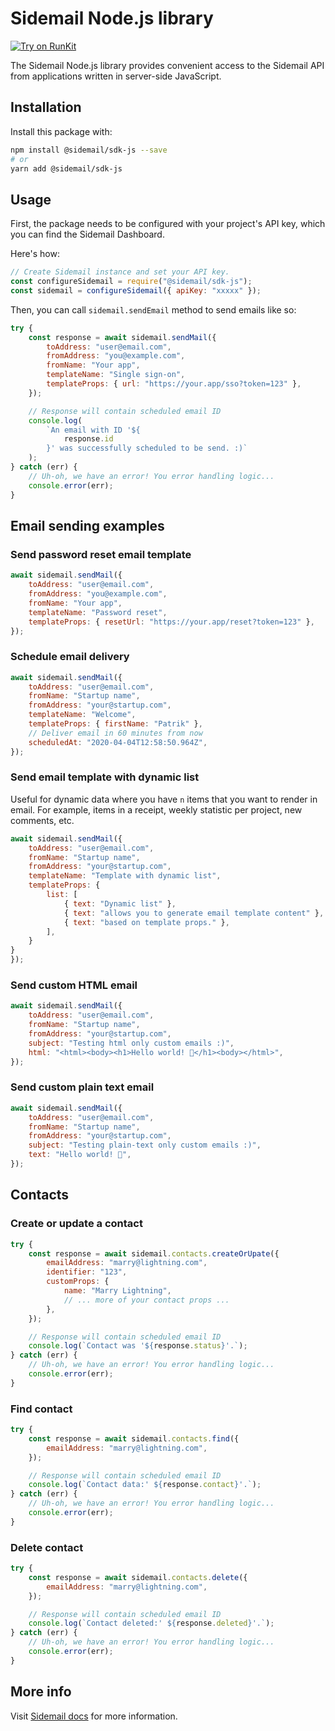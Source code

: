# Sidemail Node.js library

[![Try on RunKit](https://badgen.net/badge/try%20on%20runkit/sidemail/0090f0)](https://npm.runkit.com/@sidemail/sdk-js)

The Sidemail Node.js library provides convenient access to the Sidemail API from applications written in server-side JavaScript.

## Installation

Install this package with:

```sh
npm install @sidemail/sdk-js --save
# or
yarn add @sidemail/sdk-js
```

## Usage

First, the package needs to be configured with your project's API key, which you can find the Sidemail Dashboard.

Here's how:

```javascript
// Create Sidemail instance and set your API key.
const configureSidemail = require("@sidemail/sdk-js");
const sidemail = configureSidemail({ apiKey: "xxxxx" });
```

Then, you can call `sidemail.sendEmail` method to send emails like so:

```javascript
try {
	const response = await sidemail.sendMail({
		toAddress: "user@email.com",
		fromAddress: "you@example.com",
		fromName: "Your app",
		templateName: "Single sign-on",
		templateProps: { url: "https://your.app/sso?token=123" },
	});

	// Response will contain scheduled email ID
	console.log(
		`An email with ID '${
			response.id
		}' was successfully scheduled to be send. :)`
	);
} catch (err) {
	// Uh-oh, we have an error! You error handling logic...
	console.error(err);
}
```

## Email sending examples

### Send password reset email template

```javascript
await sidemail.sendMail({
	toAddress: "user@email.com",
	fromAddress: "you@example.com",
	fromName: "Your app",
	templateName: "Password reset",
	templateProps: { resetUrl: "https://your.app/reset?token=123" },
});
```

### Schedule email delivery

```javascript
await sidemail.sendMail({
	toAddress: "user@email.com",
	fromName: "Startup name",
	fromAddress: "your@startup.com",
	templateName: "Welcome",
	templateProps: { firstName: "Patrik" },
	// Deliver email in 60 minutes from now
	scheduledAt: "2020-04-04T12:58:50.964Z",
});
```

### Send email template with dynamic list

Useful for dynamic data where you have `n` items that you want to render in email. For example, items in a receipt, weekly statistic per project, new comments, etc.

```javascript
await sidemail.sendMail({
	toAddress: "user@email.com",
	fromName: "Startup name",
	fromAddress: "your@startup.com",
	templateName: "Template with dynamic list",
	templateProps: {
		list: [
			{ text: "Dynamic list" },
			{ text: "allows you to generate email template content" },
			{ text: "based on template props." },
		],
	}
}
});
```

### Send custom HTML email

```javascript
await sidemail.sendMail({
	toAddress: "user@email.com",
	fromName: "Startup name",
	fromAddress: "your@startup.com",
	subject: "Testing html only custom emails :)",
	html: "<html><body><h1>Hello world! 👋</h1><body></html>",
});
```

### Send custom plain text email

```javascript
await sidemail.sendMail({
	toAddress: "user@email.com",
	fromName: "Startup name",
	fromAddress: "your@startup.com",
	subject: "Testing plain-text only custom emails :)",
	text: "Hello world! 👋",
});
```

## Contacts

### Create or update a contact

```javascript
try {
	const response = await sidemail.contacts.createOrUpate({
		emailAddress: "marry@lightning.com",
		identifier: "123",
		customProps: {
			name: "Marry Lightning",
			// ... more of your contact props ...
		},
	});

	// Response will contain scheduled email ID
	console.log(`Contact was '${response.status}'.`);
} catch (err) {
	// Uh-oh, we have an error! You error handling logic...
	console.error(err);
}
```

### Find contact

```javascript
try {
	const response = await sidemail.contacts.find({
		emailAddress: "marry@lightning.com",
	});

	// Response will contain scheduled email ID
	console.log(`Contact data:' ${response.contact}'.`);
} catch (err) {
	// Uh-oh, we have an error! You error handling logic...
	console.error(err);
}
```

### Delete contact

```javascript
try {
	const response = await sidemail.contacts.delete({
		emailAddress: "marry@lightning.com",
	});

	// Response will contain scheduled email ID
	console.log(`Contact deleted:' ${response.deleted}'.`);
} catch (err) {
	// Uh-oh, we have an error! You error handling logic...
	console.error(err);
}
```

## More info

Visit [Sidemail docs](https://sidemail.io/docs/) for more information.
